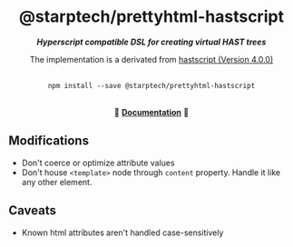 <div align="center">
<h1>@starptech/prettyhtml-hastscript</h1>
<i><b>Hyperscript compatible DSL for creating virtual HAST trees</b></i>
<p>The implementation is a derivated from <a href="https://github.com/syntax-tree/hastscript">hastscript (Version 4.0.0)</a></p>
</div>
<br>

<div align="center">
<code>npm install --save @starptech/prettyhtml-hastscript</code>
</div>
<br>

<p align="center">
  📖 <a href="https://github.com/syntax-tree/hastscript"><b>Documentation</b></a> 📖
</p>


## Modifications

* Don't coerce or optimize attribute values
* Don't house `<template>` node through `content` property. Handle it like any other element.

## Caveats

* Known html attributes aren't handled case-sensitively
